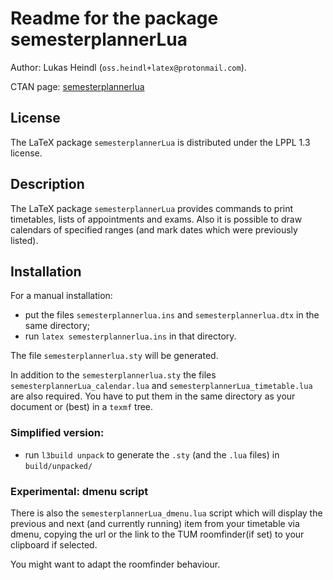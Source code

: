 # Readme for the package semesterplannerLua

Author: Lukas Heindl (`oss.heindl+latex@protonmail.com`).

CTAN page: [semesterplannerlua](https://ctan.org/pkg/semesterplannerlua)

## License
The LaTeX package `semesterplannerLua` is distributed under the LPPL 1.3 license.

## Description

The LaTeX package `semesterplannerLua` provides commands to print timetables, lists
of appointments and exams. Also it is possible to draw calendars of specified
ranges (and mark dates which were previously listed).

## Installation

For a manual installation:

* put the files `semesterplannerlua.ins` and `semesterplannerlua.dtx` in the
same directory;
* run `latex semesterplannerlua.ins` in that directory.

The file `semesterplannerlua.sty` will be generated.

In addition to the `semesterplannerlua.sty` the files
`semesterplannerLua_calendar.lua` and `semesterplannerLua_timetable.lua` are
also required. 
You have to put them in the same directory as your document or (best) in a `texmf` tree. 


### Simplified version:

* run `l3build unpack` to generate the `.sty` (and the `.lua` files) in
`build/unpacked/`

### Experimental: dmenu script
There is also the `semesterplannerLua_dmenu.lua` script which will display the
previous and next (and currently running) item from your timetable via dmenu,
copying the url or the link to the TUM roomfinder(if set) to your clipboard if
selected.

You might want to adapt the roomfinder behaviour.
